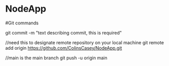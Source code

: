 # NodeApp

#Git commands

git commit -m "text describing commit, this is required"

//need this to designate remote repository on your local machine 
git remote add origin https://github.com/ColinsCasey/NodeApp.git  

//main is the main branch 
git push -u origin main
